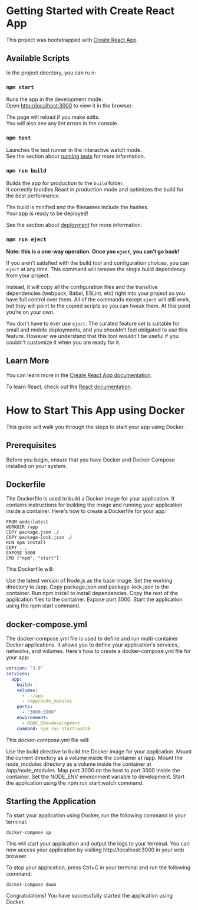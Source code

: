 # Getting Started with Create React App

This project was bootstrapped with [Create React App](https://github.com/facebook/create-react-app).

## Available Scripts

In the project directory, you can ru n:

### `npm start` 

Runs the app in the development mode.\
Open [http://localhost:3000](http://localhost:3000) to view it in the browser.

The page will reload if you make edits.\
You will also see any lint errors in the console.

### `npm test`

Launches the test runner in the interactive watch mode.\
See the section about [running tests](https://facebook.github.io/create-react-app/docs/running-tests) for more information.

### `npm run build`

Builds the app for production to the `build` folder.\
It correctly bundles React in production mode and optimizes the build for the best performance.

The build is minified and the filenames include the hashes.\
Your app is ready to be deployed!

See the section about [deployment](https://facebook.github.io/create-react-app/docs/deployment) for more information.

### `npm run eject`

**Note: this is a one-way operation. Once you `eject`, you can’t go back!**

If you aren’t satisfied with the build tool and configuration choices, you can `eject` at any time. This command will remove the single build dependency from your project.

Instead, it will copy all the configuration files and the transitive dependencies (webpack, Babel, ESLint, etc) right into your project so you have full control over them. All of the commands except `eject` will still work, but they will point to the copied scripts so you can tweak them. At this point you’re on your own.

You don’t have to ever use `eject`. The curated feature set is suitable for small and middle deployments, and you shouldn’t feel obligated to use this feature. However we understand that this tool wouldn’t be useful if you couldn’t customize it when you are ready for it.

## Learn More

You can learn more in the [Create React App documentation](https://facebook.github.io/create-react-app/docs/getting-started).

To learn React, check out the [React documentation](https://reactjs.org/).

# How to Start This App using Docker

This guide will walk you through the steps to start your app using Docker.

## Prerequisites

Before you begin, ensure that you have Docker and Docker Compose installed on your system.

## Dockerfile

The Dockerfile is used to build a Docker image for your application. It contains instructions for building the image and running your application inside a container. Here's how to create a Dockerfile for your app:

```Dockerfile:
FROM node:latest
WORKDIR /app
COPY package.json ./
COPY package-lock.json ./
RUN npm install
COPY . .
EXPOSE 3000
CMD ["npm", "start"]
```

This Dockerfile will:

Use the latest version of Node.js as the base image.
Set the working directory to /app.
Copy package.json and package-lock.json to the container.
Run npm install to install dependencies.
Copy the rest of the application files to the container.
Expose port 3000.
Start the application using the npm start command.

## docker-compose.yml

The docker-compose.yml file is used to define and run multi-container Docker applications. It allows you to define your application's services, networks, and volumes. Here's how to create a docker-compose.yml file for your app:

```yaml
version: "3.9"
services:
  app:
    build: .
    volumes:
      - .:/app
      - /app/node_modules
    ports:
      - "3000:3000"
    environment:
      - NODE_ENV=development
    command: npm run start:watch
```

This docker-compose.yml file will:

Use the build directive to build the Docker image for your application.
Mount the current directory as a volume inside the container at /app.
Mount the node_modules directory as a volume inside the container at /app/node_modules.
Map port 3000 on the host to port 3000 inside the container.
Set the NODE_ENV environment variable to development.
Start the application using the npm run start:watch command.

## Starting the Application

To start your application using Docker, run the following command in your terminal:

```
docker-compose up
```

This will start your application and output the logs to your terminal. You can now access your application by visiting http://localhost:3000 in your web browser.

To stop your application, press Ctrl+C in your terminal and run the following command:

```
docker-compose down
```

Congratulations! You have successfully started the application using Docker.
